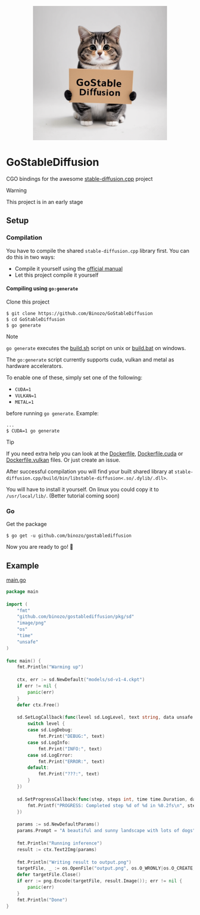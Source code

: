 <p align="center">
  <img src="./assets/thumbnail.png" width="360x">
</p>

# GoStableDiffusion

CGO bindings for the awesome [stable-diffusion.cpp](https://github.com/leejet/stable-diffusion.cpp) project

> [!WARNING]
> This project is in an early stage

## Setup

### Compilation

You have to compile the shared `stable-diffusion.cpp` library first. You can do this in two ways:

- Compile it yourself using the [official manual](https://github.com/leejet/stable-diffusion.cpp?tab=readme-ov-file#build)
- Let this project compile it yourself

#### Compiling using `go:generate`

Clone this project
```shell
$ git clone https://github.com/Binozo/GoStableDiffusion
$ cd GoStableDiffusion
$ go generate
```

> [!NOTE]
> `go generate` executes the [build.sh](./build.sh) script on unix or [build.bat](./build.bat) on windows.

The `go:generate` script currently supports cuda, vulkan and metal as hardware accelerators.

To enable one of these, simply set one of the following:
- `CUDA=1`
- `VULKAN=1`
- `METAL=1`

before running `go generate`. Example:

```shell
...
$ CUDA=1 go generate
```

> [!TIP]
> If you need extra help you can look at the [Dockerfile](./Dockerfile), [Dockerfile.cuda](./Dockerfile.cuda) or [Dockerfile.vulkan](./Dockerfile.vulkan) files.
> Or just create an issue.

After successful compilation you will find your built shared library at `stable-diffusion.cpp/build/bin/libstable-diffusion<.so/.dylib/.dll>`.

You will have to install it yourself. On linux you could copy it to `/usr/local/lib/`. (Better tutorial coming soon)


### Go

Get the package
```shell
$ go get -u github.com/binozo/gostablediffusion
```

Now you are ready to go! 🚀

## Example

[main.go](./cmd/main/main.go)
```go
package main

import (
	"fmt"
	"github.com/binozo/gostablediffusion/pkg/sd"
	"image/png"
	"os"
	"time"
	"unsafe"
)

func main() {
	fmt.Println("Warming up")

	ctx, err := sd.NewDefault("models/sd-v1-4.ckpt")
	if err != nil {
		panic(err)
	}
	defer ctx.Free()

	sd.SetLogCallback(func(level sd.LogLevel, text string, data unsafe.Pointer) {
		switch level {
		case sd.LogDebug:
			fmt.Print("DEBUG:", text)
		case sd.LogInfo:
			fmt.Print("INFO:", text)
		case sd.LogError:
			fmt.Print("ERROR:", text)
		default:
			fmt.Print("???:", text)
		}
	})

	sd.SetProgressCallback(func(step, steps int, time time.Duration, data unsafe.Pointer) {
		fmt.Printf("PROGRESS: Completed step %d of %d in %0.2fs\n", step, steps, time.Seconds())
	})

	params := sd.NewDefaultParams()
	params.Prompt = "A beautiful and sunny landscape with lots of dogs"

	fmt.Println("Running inference")
	result := ctx.Text2Img(params)

	fmt.Println("Writing result to output.png")
	targetFile, _ := os.OpenFile("output.png", os.O_WRONLY|os.O_CREATE, 0600)
	defer targetFile.Close()
	if err := png.Encode(targetFile, result.Image()); err != nil {
		panic(err)
	}
	fmt.Println("Done")
}


```